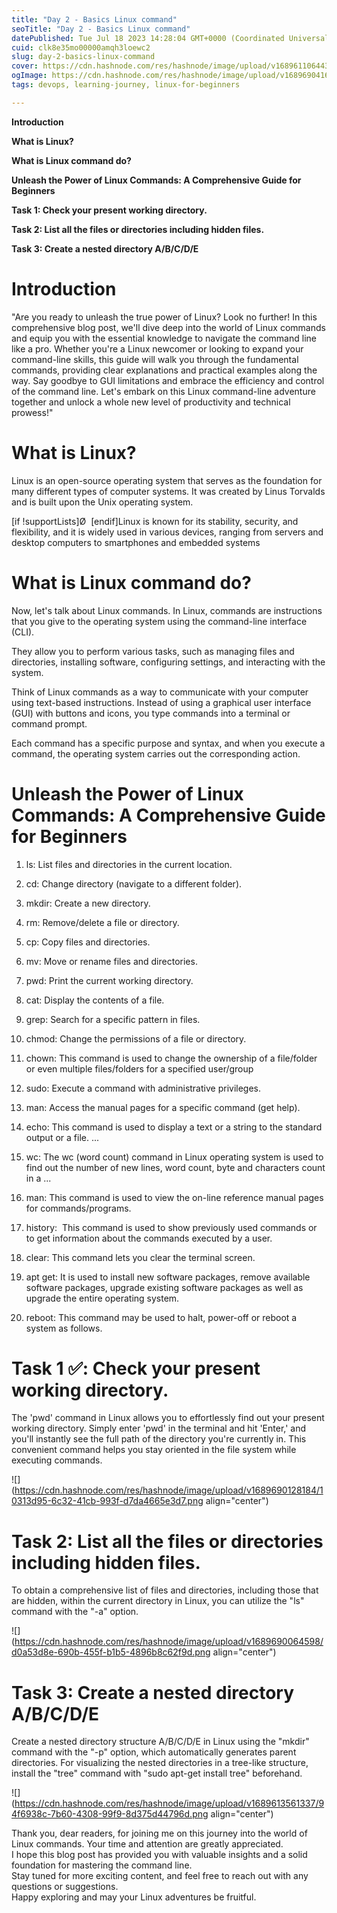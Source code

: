 ```yaml
---
title: "Day 2 - Basics Linux command"
seoTitle: "Day 2 - Basics Linux command"
datePublished: Tue Jul 18 2023 14:28:04 GMT+0000 (Coordinated Universal Time)
cuid: clk8e35mo00000amqh3loewc2
slug: day-2-basics-linux-command
cover: https://cdn.hashnode.com/res/hashnode/image/upload/v1689611064435/7f43d439-388a-4629-a0fa-b33ec7b936c6.jpeg
ogImage: https://cdn.hashnode.com/res/hashnode/image/upload/v1689690416791/1538d53c-fc24-4c22-b91f-2d5a37b86f5b.jpeg
tags: devops, learning-journey, linux-for-beginners

---
```


**Introduction**

**What is Linux?**

**What is Linux command do?**

**Unleash the Power of Linux Commands: A Comprehensive Guide for Beginners**

**Task 1: Check your present working directory.**

**Task 2: List all the files or directories including hidden files.**

**Task 3: Create a nested directory A/B/C/D/E**

# Introduction

"Are you ready to unleash the true power of Linux? Look no further! In this comprehensive blog post, we'll dive deep into the world of Linux commands and equip you with the essential knowledge to navigate the command line like a pro. Whether you're a Linux newcomer or looking to expand your command-line skills, this guide will walk you through the fundamental commands, providing clear explanations and practical examples along the way. Say goodbye to GUI limitations and embrace the efficiency and control of the command line. Let's embark on this Linux command-line adventure together and unlock a whole new level of productivity and technical prowess!"

# What is Linux?

Linux is an open-source operating system that serves as the foundation for many different types of computer systems. It was created by Linus Torvalds and is built upon the Unix operating system.

\[if !supportLists\]Ø  \[endif\]Linux is known for its stability, security, and flexibility, and it is widely used in various devices, ranging from servers and desktop computers to smartphones and embedded systems

# What is Linux command do?

Now, let's talk about Linux commands. In Linux, commands are instructions that you give to the operating system using the command-line interface (CLI).

They allow you to perform various tasks, such as managing files and directories, installing software, configuring settings, and interacting with the system.

Think of Linux commands as a way to communicate with your computer using text-based instructions. Instead of using a graphical user interface (GUI) with buttons and icons, you type commands into a terminal or command prompt.

Each command has a specific purpose and syntax, and when you execute a command, the operating system carries out the corresponding action.

# Unleash the Power of Linux Commands: A Comprehensive Guide for Beginners

1. ls: List files and directories in the current location.
    
2. cd: Change directory (navigate to a different folder).
    
3. mkdir: Create a new directory.
    
4. rm: Remove/delete a file or directory.
    
5. cp: Copy files and directories.
    
6. mv: Move or rename files and directories.
    
7. pwd: Print the current working directory.
    
8. cat: Display the contents of a file.
    
9. grep: Search for a specific pattern in files.
    
10. chmod: Change the permissions of a file or directory.
    
11. chown: This command is used to change the ownership of a file/folder or even multiple files/folders for a specified user/group
    
12. sudo: Execute a command with administrative privileges.
    
13. man: Access the manual pages for a specific command (get help).
    
14. echo: This command is used to display a text or a string to the standard output or a file. ...
    
15. wc: The wc (word count) command in Linux operating system is used to find out the number of new lines, word count, byte and characters count in a ...
    
16. man: This command is used to view the on-line reference manual pages for commands/programs.
    
17. history:  This command is used to show previously used commands or to get information about the commands executed by a user.
    
18. clear: This command lets you clear the terminal screen.
    
19. apt get: It is used to install new software packages, remove available software packages, upgrade existing software packages as well as upgrade the entire operating system.
    
20. reboot: This command may be used to halt, power-off or reboot a system as follows.
    

# Task 1 ✅: Check your present working directory.

The 'pwd' command in Linux allows you to effortlessly find out your present working directory. Simply enter 'pwd' in the terminal and hit 'Enter,' and you'll instantly see the full path of the directory you're currently in. This convenient command helps you stay oriented in the file system while executing commands.

![](https://cdn.hashnode.com/res/hashnode/image/upload/v1689690128184/10313d95-6c32-41cb-993f-d7da4665e3d7.png align="center")

# Task 2: List all the files or directories including hidden files.

To obtain a comprehensive list of files and directories, including those that are hidden, within the current directory in Linux, you can utilize the "ls" command with the "-a" option.

![](https://cdn.hashnode.com/res/hashnode/image/upload/v1689690064598/d0a53d8e-690b-455f-b1b5-4896b8c62f9d.png align="center")

# Task 3: Create a nested directory A/B/C/D/E

Create a nested directory structure A/B/C/D/E in Linux using the "mkdir" command with the "-p" option, which automatically generates parent directories. For visualizing the nested directories in a tree-like structure, install the "tree" command with "sudo apt-get install tree" beforehand.

![](https://cdn.hashnode.com/res/hashnode/image/upload/v1689613561337/94f6938c-7b60-4308-99f9-8d375d44796d.png align="center")

Thank you, dear readers, for joining me on this journey into the world of Linux commands. Your time and attention are greatly appreciated.  
I hope this blog post has provided you with valuable insights and a solid foundation for mastering the command line.  
Stay tuned for more exciting content, and feel free to reach out with any questions or suggestions.  
Happy exploring and may your Linux adventures be fruitful.